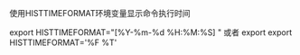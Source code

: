使用HISTTIMEFORMAT环境变量显示命令执行时间

export HISTTIMEFORMAT="[%Y-%m-%d %H:%M:%S] "
或者
export export HISTTIMEFORMAT='%F %T'